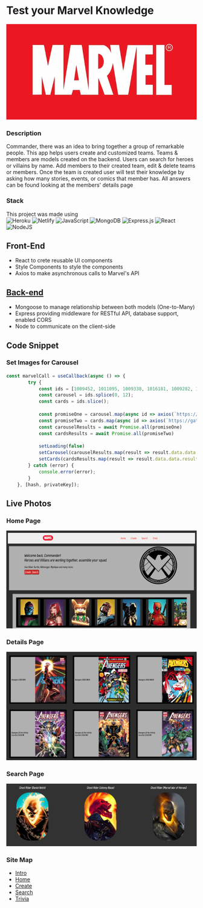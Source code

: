 # Test your Marvel Knowledge 

![](src/img/marvelLogo.jpg)

### Description

Commander, there was an idea to bring together a group of remarkable people. This app helps users create and customized teams. Teams & members are models created on the backend. Users can search for heroes or villains by name. Add members to their created team, edit & delete teams or members. Once the team is created user will test their knowledge by asking how many stories, events, or comics that member has. All answers can be found looking at the members' details page 

### Stack

This project was made using\
![Heroku](https://img.shields.io/badge/heroku-%23430098.svg?style=for-the-badge&logo=heroku&logoColor=white)
![Netlify](https://img.shields.io/badge/netlify-%23000000.svg?style=for-the-badge&logo=netlify&logoColor=#00C7B7)
![JavaScript](https://img.shields.io/badge/javascript-%23323330.svg?style=for-the-badge&logo=javascript&logoColor=%23F7DF1E)
![MongoDB](https://img.shields.io/badge/MongoDB-%234ea94b.svg?style=for-the-badge&logo=mongodb&logoColor=white)
![Express.js](https://img.shields.io/badge/express.js-%23404d59.svg?style=for-the-badge&logo=express&logoColor=%2361DAFB)
![React](https://img.shields.io/badge/react-%2320232a.svg?style=for-the-badge&logo=react&logoColor=%2361DAFB)
![NodeJS](https://img.shields.io/badge/node.js-6DA55F?style=for-the-badge&logo=node.js&logoColor=white)

## Front-End 
* React to crete reusable UI components
* Style Components to style the components 
* Axios to make asynchronous calls to Marvel's API

## [Back-end](https://github.com/hamilton-mike/Marvel-BackEnd)
* Mongoose to manage relationship between both models (One-to-Many)
* Express providing middleware for RESTful API, database support, enabled CORS 
* Node to communicate on the client-side

## Code Snippet

### Set Images for Carousel
```js
const marvelCall = useCallback(async () => {
        try {
            const ids = [1009452, 1011095, 1009338, 1016181, 1009282, 1009384, 1009562, 1017299, 1017575, 1009187, 1009268, 1009599, 1009648, 1009368, 1009675, 1009577, 1009262, 1009629];
            const carousel = ids.splice(0, 12);
            const cards = ids.slice();

            const promiseOne = carousel.map(async id => axios(`https://gateway.marvel.com/v1/public/characters/${id}?ts=1&apikey=${privateKey}&hash=${hash}`));
            const promiseTwo = cards.map(async id => axios(`https://gateway.marvel.com/v1/public/characters/${id}?ts=1&apikey=${privateKey}&hash=${hash}`));
            const carouselResults = await Promise.all(promiseOne)
            const cardsResults = await Promise.all(promiseTwo)

            setLoading(false)
            setCarousel(carouselResults.map(result => result.data.data.results[0]))
            setCards(cardsResults.map(result => result.data.data.results[0]))
        } catch (error) {
            console.error(error);
        }
    }, [hash, privateKey]);
```
## Live Photos

### Home Page
![Carousel](src/img/home-page.png)

### Details Page
![Comics](src/img/comics.png)

### Search Page
![Ghost Rider](src/img/ghost.png)

### Site Map
* [Intro](https://shield-commander.netlify.app/)
* [Home](https://shield-commander.netlify.app/home)
* [Create](https://shield-commander.netlify.app/create)
* [Search](https://shield-commander.netlify.app/search)
* [Trivia](https://shield-commander.netlify.app/trivia)
